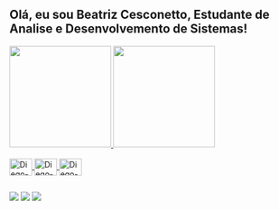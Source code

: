 ## Olá, eu sou Beatriz Cesconetto, Estudante de Analise e Desenvolvemento de Sistemas!
 
<div align="left">
  <a href="https://github.com/Beacesconetto">
  <img height="180em" src="https://github-readme-stats.vercel.app/api?username=Beacesconeotto&show_icons=true&theme=dark&include_all_commits=true&count_private=true"/>
  <img height="180em" src="https://github-readme-stats.vercel.app/api/top-langs/?username=Beacesconeotto&layout=compact&langs_count=7&theme=dark"/>
</div>
  
<div style="display: inline_block;"><br>
  <img align="center" alt="Diego-TS" height="30" width="40" src="https://cdn.jsdelivr.net/gh/devicons/devicon/icons/html5/html5-original.svg" />
  <img align="center" alt="Diego-TS" height="30" width="40" src="https://cdn.jsdelivr.net/gh/devicons/devicon/icons/css3/css3-original.svg" />
  <img align="center" alt="Diego-TS" height="30" width="40" src="https://cdn.jsdelivr.net/gh/devicons/devicon/icons/python/python-original.svg" />
</div>
  
##
 
<div> 
  <a href="https://instagram.com/beacesconetto" target="_blank"><img src="https://img.shields.io/badge/-Instagram-%23E4405F?style=for-the-badge&logo=instagram&logoColor=white" target="_blank"></a>
  <a href = "mailto:beacesconetto203@gmail.com"><img src="https://img.shields.io/badge/-Gmail-%23333?style=for-the-badge&logo=gmail&logoColor=white" target="_blank"></a>
  <a href="https://www.linkedin.com/in/beatriz-cesonetto/" target="_blank"><img src="https://img.shields.io/badge/-LinkedIn-%230077B5?style=for-the-badge&logo=linkedin&logoColor=white" target="_blank"></a> 
 
</div>
